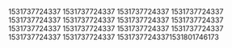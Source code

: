 1531737724337
1531737724337
1531737724337
1531737724337
1531737724337
1531737724337
1531737724337
1531737724337
1531737724337
1531737724337
1531737724337
1531737724337
1531737724337
1531737724337
15317377243371531801746173